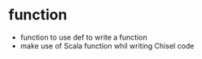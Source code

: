 # function
- function to use def to write a function
- make use of Scala function whil writing Chisel code
